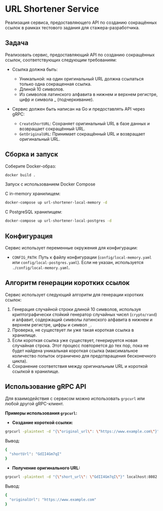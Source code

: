 # URL Shortener Service

Реализация сервиса, предоставляющего API по созданию сокращённых ссылок в рамках тестового задания для стажера-разработчика.

## Задача

Реализовать сервис, предоставляющий API по созданию сокращённых ссылок, соответствующих следующим требованиям:

*   Ссылка должна быть:
    *   Уникальной: на один оригинальный URL должна ссылаться только одна сокращенная ссылка.
    *   Длиной 10 символов.
    *   Из символов латинского алфавита в нижнем и верхнем регистре, цифр и символа \_ (подчеркивание).

*   Сервис должен быть написан на Go и предоставлять API через gRPC:
    *   `CreateShortURL`: Сохраняет оригинальный URL в базе данных и возвращает сокращённый URL.
    *   `GetOriginalURL`: Принимает сокращённый URL и возвращает оригинальный URL.


## Сборка и запуск

Соберите Docker-образ:

```bash
docker build .
```
Запуск с использованием Docker Compose

С in-memory хранилищем:

```bash
docker-compose up url-shortener-local-memory -d
```

С PostgreSQL хранилищем:
```bash
docker-compose up url-shortener-local-postgres -d
```
## Конфигурация

Сервис использует переменные окружения для конфигурации:

*   `CONFIG_PATH`: Путь к файлу конфигурации (`config/local-memory.yaml` или `config/local-postgres.yaml`). Если не указан, используется `./config/local-memory.yaml`.

## Алгоритм генерации коротких ссылок

Сервис использует следующий алгоритм для генерации коротких ссылок:

1.  Генерация случайной строки длиной 10 символов, используя криптографически стойкий генератор случайных чисел (`crypto/rand`) и алфавит, содержащий символы латинского алфавита в нижнем и верхнем регистре, цифры и символ `_`.
2.  Проверка, не существует ли уже такая короткая ссылка в хранилище.
3.  Если короткая ссылка уже существует, генерируется новая случайная строка. Этот процесс повторяется до тех пор, пока не будет найдена уникальная короткая ссылка (максимальное количество попыток ограничено для предотвращения бесконечного цикла).
4.  Сохранение соответствия между оригинальным URL и короткой ссылкой в хранилище.

## Использование gRPC API

Для взаимодействия с сервисом можно использовать `grpcurl` или любой другой gRPC-клиент.

**Примеры использования `grpcurl`:**

*   **Создание короткой ссылки:**

```bash
grpcurl -plaintext -d "{\"original_url\": \"https://www.example.com\"}" localhost:8082 url_shortener.URLShortener.CreateShortURL
```

Вывод:
```bash
{
  "shortUrl": "GdII4Gm7qI"
}
```

*   **Получение оригинального URL:**

```bash
grpcurl -plaintext -d "{\"short_url\": \"GdII4Gm7qI\"}" localhost:8082 url_shortener.URLShortener.GetOriginalURL
```
Вывод:
```bash
{
  "originalUrl": "https://www.example.com"
}
```
